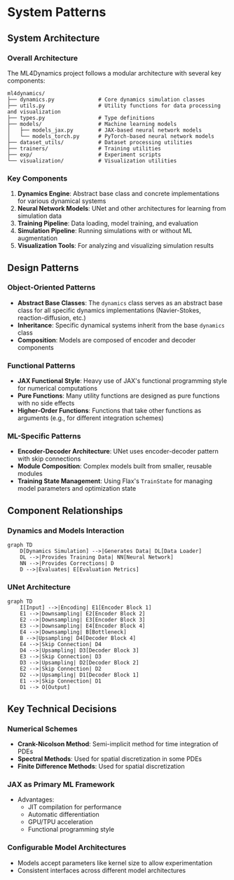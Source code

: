 # System Patterns

## System Architecture

### Overall Architecture
The ML4Dynamics project follows a modular architecture with several key components:

```
ml4dynamics/
├── dynamics.py              # Core dynamics simulation classes
├── utils.py                 # Utility functions for data processing and visualization
├── types.py                 # Type definitions
├── models/                  # Machine learning models
│   ├── models_jax.py        # JAX-based neural network models
│   └── models_torch.py      # PyTorch-based neural network models
├── dataset_utils/           # Dataset processing utilities
├── trainers/                # Training utilities
├── exp/                     # Experiment scripts
└── visualization/           # Visualization utilities
```

### Key Components
1. **Dynamics Engine**: Abstract base class and concrete implementations for various dynamical systems
2. **Neural Network Models**: UNet and other architectures for learning from simulation data
3. **Training Pipeline**: Data loading, model training, and evaluation
4. **Simulation Pipeline**: Running simulations with or without ML augmentation
5. **Visualization Tools**: For analyzing and visualizing simulation results

## Design Patterns

### Object-Oriented Patterns
- **Abstract Base Classes**: The `dynamics` class serves as an abstract base class for all specific dynamics implementations (Navier-Stokes, reaction-diffusion, etc.)
- **Inheritance**: Specific dynamical systems inherit from the base `dynamics` class
- **Composition**: Models are composed of encoder and decoder components

### Functional Patterns
- **JAX Functional Style**: Heavy use of JAX's functional programming style for numerical computations
- **Pure Functions**: Many utility functions are designed as pure functions with no side effects
- **Higher-Order Functions**: Functions that take other functions as arguments (e.g., for different integration schemes)

### ML-Specific Patterns
- **Encoder-Decoder Architecture**: UNet uses encoder-decoder pattern with skip connections
- **Module Composition**: Complex models built from smaller, reusable modules
- **Training State Management**: Using Flax's `TrainState` for managing model parameters and optimization state

## Component Relationships

### Dynamics and Models Interaction
```mermaid
graph TD
    D[Dynamics Simulation] -->|Generates Data| DL[Data Loader]
    DL -->|Provides Training Data| NN[Neural Network]
    NN -->|Provides Corrections| D
    D -->|Evaluates| E[Evaluation Metrics]
```

### UNet Architecture
```mermaid
graph TD
    I[Input] -->|Encoding| E1[Encoder Block 1]
    E1 -->|Downsampling| E2[Encoder Block 2]
    E2 -->|Downsampling| E3[Encoder Block 3]
    E3 -->|Downsampling| E4[Encoder Block 4]
    E4 -->|Downsampling| B[Bottleneck]
    B -->|Upsampling| D4[Decoder Block 4]
    E4 -->|Skip Connection| D4
    D4 -->|Upsampling| D3[Decoder Block 3]
    E3 -->|Skip Connection| D3
    D3 -->|Upsampling| D2[Decoder Block 2]
    E2 -->|Skip Connection| D2
    D2 -->|Upsampling| D1[Decoder Block 1]
    E1 -->|Skip Connection| D1
    D1 --> O[Output]
```

## Key Technical Decisions

### Numerical Schemes
- **Crank-Nicolson Method**: Semi-implicit method for time integration of PDEs
- **Spectral Methods**: Used for spatial discretization in some PDEs
- **Finite Difference Methods**: Used for spatial discretization

### JAX as Primary ML Framework
- Advantages:
  - JIT compilation for performance
  - Automatic differentiation
  - GPU/TPU acceleration
  - Functional programming style

### Configurable Model Architectures
- Models accept parameters like kernel size to allow experimentation
- Consistent interfaces across different model architectures 